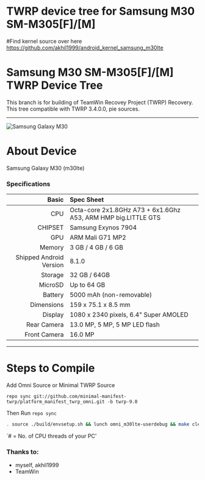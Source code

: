 # TWRP device tree for Samsung M30 SM-M305[F]/[M]

#Find kernel source over here https://github.com/akhil1999/android_kernel_samsung_m30lte

# Samsung M30 SM-M305[F]/[M] TWRP Device Tree

This branch is for building of TeamWin Recovey Project (TWRP) Recovery.
This tree compatible with TWRP 3.4.0.0, pie sources.

---
![Samsung Galaxy M30](https://fdn2.gsmarena.com/vv/pics/samsung/samsung-galaxy-m30-sm-m305f-1.jpg)


# About Device

Samsung Galaxy M30 (m30lte)

### Specifications

Basic   | Spec Sheet
-------:|:-------------------------
CPU     | Octa-core 2x1.8GHz A73 + 6x1.6Ghz A53, ARM HMP big.LITTLE GTS
CHIPSET | Samsung Exynos 7904
GPU     | ARM Mali G71 MP2
Memory  | 3 GB / 4 GB / 6 GB
Shipped Android Version | 8.1.0
Storage | 32 GB / 64GB
MicroSD | Up to 64 GB
Battery | 5000 mAh (non-removable)
Dimensions | 159 x 75.1 x 8.5 mm
Display | 1080 x 2340 pixels, 6.4" Super AMOLED
Rear Camera  | 13.0 MP, 5 MP, 5 MP LED flash
Front Camera | 16.0 MP

---

#  Steps to Compile

 Add Omni Source or Minimal TWRP Source
 
 `repo sync git://github.com/minimal-manifest-twrp/platform_manifest_twrp_omni.git -b twrp-9.0`
 
Then Run `repo sync` 

```sh
. source ./build/envsetup.sh && lunch omni_m30lte-userdebug && make clean && make -j# recoveryimage
```
`# = No. of CPU threads of your PC'

### Thanks to:
 * myself, akhil1999
 * TeamWin
